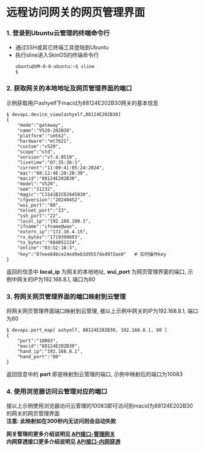 

# 远程访问网关的网页管理界面

### 1. 登录到Ubuntu云管理的终端命令行    
- 通过SSH或其它终端工具登陆到Ubuntu   
- 执行sline进入SkinOS的终端命令行   
    ```
    ubuntu@VM-0-8-ubuntu:~$ sline
    $
    ```   

### 2. 获取网关的本地地址及网页管理界面的端口    
示例获取用户ashyelf下macid为88124E202B30网关的基本信息
```shell
$ devapi.device_view[ashyelf,88124E202B30]
{
    "mode":"gateway",
    "name":"V520-202B30",
    "platform":"smtk2",
    "hardware":"mt7621",
    "custom":"v520",
    "scope":"std",
    "version":"v7.4.0510",
    "livetime":"07:35:36:1",
    "current":"11:09:41:05:24:2024",
    "mac":"88:12:4E:20:2B:30",
    "macid":"88124E202B30",
    "model":"V520",
    "oem":"31232",
    "magic":"C3141B2CD2645830",
    "cfgversion":"20240452",
    "wui_port":"80",
    "telnet_port":"23",
    "ssh_port":"22",
    "local_ip":"192.168.100.1",
    "ifname":"ifname@wan",
    "extern_ip":"172.16.4.15",
    "rx_bytes":"1719399693",
    "tx_bytes":"684052224",
    "online":"03:52:18:3",
    "key":"87eee84bce24ed9eb3d9557ded972ae0"   # 实时操作key
}
```
返回的信息中 **local_ip** 为网关的本地地址, **wui_port** 为网页管理界面的端口, 示例中网关的IP为192.168.8.1, 端口为80

### 3. 将网关网页管理界面的端口映射到云管理   
将网关网页管理界面端口映射到云管理, 接以上示例中网关的IP为192.168.8.1, 端口为80   
```shell
$ devapi.port_map[ ashyelf, 88124E202B30, 192.168.8.1, 80 ]
{
    "port":"10083",
    "macid":"88124E202B30",
    "hand_ip":"192.168.8.1",
    "hand_port":"80"
}
```
返回信息中的 **port** 即是映射到云管理的端口, 示例中映射后的端口为10083   

### 4. 使用浏览器访问云管理对应的端口   
接以上示例使用浏览器访问云管理的10083即可访问到macid为88124E202B30的网关的网页管理界面   
**注意: 此映射如在300秒内无访问则会自动失败**


**网关管理的更多介绍说明见 [API接口-管理网关](../../com/devms/api_device.md)**   
**内网穿透接口更多介绍说明见 [API接口-内网穿透](../../com/devms/api_map.md)**   
